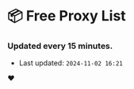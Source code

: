 # :package: Free Proxy List
### Updated every 15 minutes.

- Last updated: `2024-11-02 16:21`

:heart:
